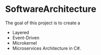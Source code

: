 # SoftwareArchitecture
The goal of this project is to create a 
- Layered
- Event-Driven
- Microkernel
- Microservices
Architecture in C#.
